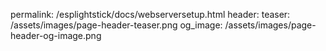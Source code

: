 
permalink: /esplightstick/docs/webserversetup.html
header:
  teaser: /assets/images/page-header-teaser.png
  og_image: /assets/images/page-header-og-image.png
